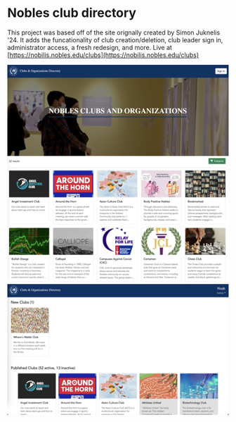 # Nobles club directory
This project was based off of the site orignally created by Simon Juknelis '24. It adds the funcationality of club creation/deletion, club leader sign in, administrator access, a fresh redesign, and more.
Live at [https://nobilis.nobles.edu/clubs](https://nobilis.nobles.edu/clubs)

<div align="center">
  <img src="screenshots/cover.png" width="600" /><br />
  <img src="screenshots/cards.png" width="600" /><br />
  <img src="screenshots/admin.png" width="600" />
</div>
